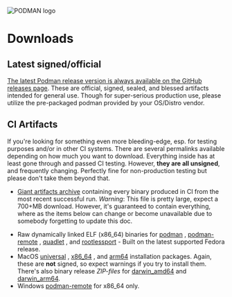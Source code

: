 ![PODMAN logo](https://raw.githubusercontent.com/containers/common/main/logos/podman-logo-full-vert.png)

# Downloads

## Latest signed/official

[The latest Podman release version is always available on the GitHub releases
page](https://github.com/containers/podman/releases/latest).  These are official,
signed, sealed, and blessed artifacts intended for general use.  Though for
super-serious production use, please utilize the pre-packaged podman provided
by your OS/Distro vendor.

## CI Artifacts

If you're looking for something even more bleeding-edge, esp. for testing
purposes and/or in other CI systems.  There are several permalinks available
depending on how much you want to download.  Everything inside has at least
gone through and passed CI testing.  However, **they are all unsigned**, and
frequently changing.  Perfectly fine for non-production testing but please
don't take them beyond that.

* [Giant artifacts
  archive](https://api.cirrus-ci.com/v1/artifact/github/containers/podman/Artifacts/binary.zip)
  containing every binary produced in CI from the most recent successful run.
  *Warning*: This file is pretty large, expect a 700+MB download.  However,
  it's guaranteed to contain everything, where as the items below can change
  or become unavailable due to somebody forgetting to update this doc.

<!--

WARNING:  The items linked below all come from scripts in the `artifacts_task`
map of `.cirrus.yml`.  When adding or updating any item below, please ensure it
matches corresponding changes in the artifacts task.

-->

* Raw dynamically linked ELF (x86_64) binaries for [podman](https://api.cirrus-ci.com/v1/artifact/github/containers/podman/Artifacts/binary/podman)
  , [podman-remote](https://api.cirrus-ci.com/v1/artifact/github/containers/podman/Artifacts/binary/podman-remote)
  , [quadlet](https://api.cirrus-ci.com/v1/artifact/github/containers/podman/Artifacts/binary/quadlet)
  , and
  [rootlessport](https://api.cirrus-ci.com/v1/artifact/github/containers/podman/Artifacts/binary/rootlessport) -
  Built on the latest supported Fedora release.
* MacOS
  [universal](https://api.cirrus-ci.com/v1/artifact/github/containers/podman/Artifacts/binary/podman-installer-macos-universal.pkg)
  ,
  [x86_64](https://api.cirrus-ci.com/v1/artifact/github/containers/podman/Artifacts/binary/podman-installer-macos-amd64.pkg)
  , and
  [arm64](https://api.cirrus-ci.com/v1/artifact/github/containers/podman/Artifacts/binary/podman-installer-macos-arm64.pkg)
  installation packages.  Again, these are **not** signed, so expect warnings if you try to install them.
  There's also binary release *ZIP-files* for
  [darwin_amd64](https://api.cirrus-ci.com/v1/artifact/github/containers/podman/Artifacts/binary/podman-remote-release-darwin_amd64.zip)
  and
  [darwin_arm64](https://api.cirrus-ci.com/v1/artifact/github/containers/podman/Artifacts/binary/podman-remote-release-darwin_arm64.zip).
* Windows [podman-remote](https://api.cirrus-ci.com/v1/artifact/github/containers/podman/Artifacts/binary/podman-remote-release-windows_amd64.zip) for x86_64 only.
